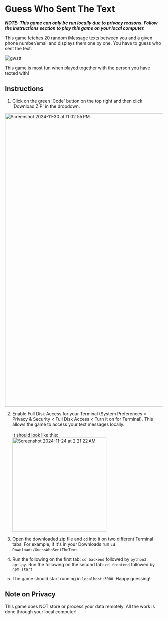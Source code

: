 # Guess Who Sent The Text
**_NOTE: This game can only be run locally due to privacy reasons. Follow the instructions section to play this game on your local computer._**

This game fetches 20 random iMessage texts between you and a given phone number/email and displays them one by one. You have to guess who sent the text.

![gwstt](https://github.com/user-attachments/assets/7cf57348-89ac-4070-943d-ab8b12805732)

This game is most fun when played together with the person you have texted with!

## Instructions ##
1. Click on the green 'Code' button on the top right and then click 'Download ZIP' in the dropdown.
<img width="934" alt="Screenshot 2024-11-30 at 11 02 55 PM" src="https://github.com/user-attachments/assets/ae8e3df6-5a29-4b09-a9a0-8214178b0612">

2. Enable Full Disk Access for your Terminal (System Preferences < Privacy & Security < Full Disk Access < Turn it on for Terminal). This allows the game to access your text messages locally. <br /><br />It should look like this:<br /> <img width="300" alt="Screenshot 2024-11-24 at 2 21 22 AM" src="https://github.com/user-attachments/assets/b1677159-c0a7-4b93-931a-66c7c9aa33b7">

3. Open the downloaded zip file and `cd` into it on two different Terminal tabs. For example, if it's in your Downloads run `cd Downloads/GuessWhoSentTheText`.

4. Run the following on the first tab: `cd backend` followed by `python3 api.py`. Run the following on the second tab: `cd frontend` followed by `npm start`

5. The game should start running in `localhost:3000`. Happy guessing!

## Note on Privacy ##
This game does NOT store or process your data remotely. All the work is done through your local computer!
